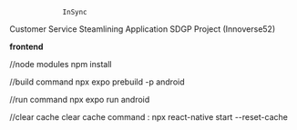 
                 InSync
Customer Service Steamlining Application
             SDGP Project 
             (Innoverse52)



**frontend**

//node modules
npm install

//build command
npx expo prebuild -p android

//run command
npx expo run android

//clear cache
clear cache command : npx react-native start --reset-cache
